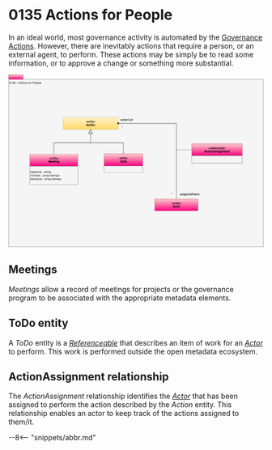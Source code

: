 <!-- SPDX-License-Identifier: CC-BY-4.0 -->
<!-- Copyright Contributors to the Egeria project. -->

# 0135 Actions for People

In an ideal world, most governance activity is automated by the [Governance Actions](/concepts/governance-action). However, there are inevitably actions that require a person, or an external agent, to perform. These actions may be simply be to read some information, or to approve a change or something more substantial.

![UML](0135-Actions-For-People.svg)

## Meetings

*Meetings* allow a record of meetings for projects or the governance program to be associated with the appropriate metadata elements.

## ToDo entity

A *ToDo* entity is a [*Referenceable*](/types/0/0010-Base-Model) that describes an item of work for an [*Actor*](/types/1/0110-Actors) to perform.  This work is performed outside the open metadata ecosystem.

## ActionAssignment relationship

The *ActionAssignment* relationship identifies the [*Actor*](/types/1/0110-Actor) that has been assigned to perform the action described by the *Action* entity.  This relationship enables an actor to keep track of the actions assigned to them/it.


--8<-- "snippets/abbr.md"
